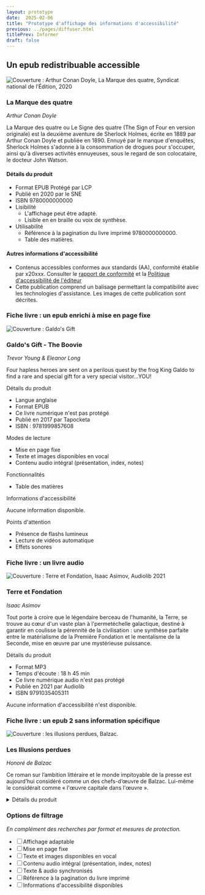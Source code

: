 ```yaml
---
layout: prototype
date:  2025-02-06
title: "Prototype d'affichage des informations d'accessibilité"
previous: ../pages/diffuser.html
titlePrev: Informer
draft: false
---
```


<section id="p3_L1" class="js-tabcontent">
    <h2>Un epub redistribuable accessible</h2>
    <article id="livreex1">
    <div class="left-title-book">
    <img class="img" src="https://edition-accessible.github.io/signalement/statics/lamarquedes4-cover.jpg" role="doc-cover"
    alt="Couverture : Arthur Conan Doyle, La Marque des quatre, Syndicat national de l’Édition, 2020" />
    </div>
    <div class="fichelivre">
    <h3>La Marque des quatre</h3>
    <em><span lang="en">Arthur Conan Doyle</span></em>
    <p>La Marque des quatre ou Le Signe des quatre (The Sign of Four en version originale)
    est la deuxième aventure de Sherlock Holmes, écrite en 1889 par Arthur Conan Doyle
    et publiée en 1890.
    Ennuyé par le manque d'enquêtes, Sherlock Holmes s'adonne à la consommation de
    drogues pour s'occuper, ainsi qu'à diverses activités ennuyeuses, sous le regard de
    son colocataire, le docteur John Watson.</p>
    <h4>Détails du produit</h4>
    <ul>
    <li>Format EPUB Protégé par LCP</li>
    <li>Publié en 2020 par le SNE</li>
    <li>ISBN 9780000000000</li>
    <li>Lisibilité
    <ul>
    <li>L'affichage peut être adapté.</li>
    <li>Lisible en en braille ou voix de synthèse.</li>
    </ul>
    <li>Utilisabilité
    <ul>
    <li>Référence à la pagination du livre imprimé 9780000000000.</li>
    <li>Table des matières. </li>
    </ul>
    </ul>
    <h4>Autres informations d'accessibilité</h4>
    <ul>
    <li>Contenus accessibles conformes aux standards (AA), conformité établie par x20xxx. Consulter le <a aria-label="Rapport de conformité La marque des quatre 9780000000000" href="http://">rapport de conformité</a> et la <a href="infos-accessibilite-ed.html">Politique d'accessibilité de
    l'éditeur</a></li>
    <li>Cette publication comprend un balisage permettant la compatibilité avec les
    technologies d'assistance. Les images de cette publication sont décrites.
    </li>
    </ul>
</div>
</article>
</section>

<section id="p3_L2" class="js-tabcontent">
    <h3>Fiche livre : un epub enrichi à mise en page fixe</h3>
    <article id="livreex1">
    <div class="left-title-book">
    <span lang="en"><img class="img" src="https://edition-accessible.github.io/signalement/statics/Galdo-cover_UK.jpg" role="doc-cover"
    alt="Couverture : Galdo's Gift" /></span>
    </div>
    <div class="fichelivre">
    <h3><span lang="en">Galdo's Gift - The Boovie</span></h3>
    <em><span lang="en">Trevor Young & Eleanor Long</span></em>
    <p><span lang="en">Four hapless heroes are sent on a perilous quest by the frog King
    Galdo to find a rare and special gift for a very special visitor...YOU!</span>
    </p>
    <summary>Détails du produit</summary>
    <ul>
    <li>Langue anglaise</li>
    <li>Format EPUB</li>
    <li>Ce livre numérique n'est pas protégé</li>
    <li>Publié en 2017 par Tapocketa</li>
    <li>ISBN : 9781999857608</li>
    </ul>
    <summary>Modes de lecture</summary>
    <ul>
    <li>Mise en page fixe</li>
    <li>Texte et images disponibles en vocal </li>
    <li>Contenu audio intégral (présentation, index, notes)</li>
    </ul>
    <summary>Fonctionnalités</summary>
    <ul>
    <li>Table des matières</li>
    </ul>
    <summary>Informations d'accessibilité</summary>
    <p>Aucune information disponible.</p>
    <summary>Points d'attention</summary>
    <ul>
    <li>Présence de flashs lumineux</li>
    <li>Lecture de vidéos automatique</li>
    <li>Effets sonores</li>
    </ul>
    </div>
    </article>
</section>
<section id="p3_L3" class="info js-tabcontent">
    <h3>Fiche livre : un livre audio</h3>
    <article id="livreex1">
    <div class="left-title-book">
    <img class="img" src="https://edition-accessible.github.io/signalement/statics/Terre-et-Fondation-cover.jpg" role="doc-cover"
    alt="Couverture : Terre et Fondation, Isaac Asimov, Audiolib 2021" />
    </div>
    <div class="fichelivre">
    <h3>Terre et Fondation</h3>
    <em>Isaac Asimov</em>
    <p>Tout porte à croire que le légendaire berceau de l'humanité, la Terre, se trouve au
    cœur d'un vaste plan à l'permetéchelle galactique, destiné à garantir en coulisse la
    pérennité de la civilisation : une synthèse parfaite entre le matérialisme de la
    Première Fondation et le mentalisme de la Seconde, mise en œuvre par une mystérieuse
    puissance.</p>
    <summary>Détails du produit</summary>
    <ul>
    <li>Format MP3</li>
    <li>Temps d'écoute : 18 h 45 min</li>
    <li>Ce livre numérique audio n'est pas protégé</li>
    <li>Publié en 2021 par Audiolib</li>
    <li>ISBN 9791035405311</li>
    </ul>
    <p>Aucune information d'accessibilité n'est disponible.</p>
    </div>
    </article>
</section>
<section id="p3_L4" class="info js-tabcontent">
    <h3>Fiche livre : un epub 2 sans information spécifique</h3>
    <article id="livreex1">
    <div class="left-title-book">
    <img class="img" src="https://edition-accessible.github.io/signalement/statics/illusions-perdues-cover.png" role="doc-cover"
    alt="Couverture : les illusions perdues, Balzac." />
    </div>
    <div class="fichelivre">
    <h3>Les Illusions perdues</h3>
    <em>Honoré de Balzac</em>
    <p>Ce roman sur l’ambition littéraire et le monde impitoyable de la presse est
    aujourd’hui considéré comme un des chefs-d’œuvre de Balzac. Lui-même le considérait
    comme « l'œuvre capitale dans l'œuvre ».</p>
    <details>
    <summary>Détails du produit</summary>
    <ul>
    <li>Format EPUB</li>
    <li>Protégé par LCP</li>
    <li>Publié en 2003 par la BNF</li>
    <li>ISBN 9780000000000</li>
    </ul>
    <summary>Modes de lecture</summary>
    <ul>
    <li>Affichage adaptable</li>
    </ul>
    <summary>Fonctionnalités</summary>
    <ul>
    <li>Table des matières</li>
    </ul>
    <p>Aucune information d'accessibilité disponible.</p>
    </div>
    </article>
</section>
<section id="p3_filtre" class="info js-tabcontent">
    <h3>Options de filtrage</h3>
    <article class="fichelivre">
    <p><i>En complément des recherches par format et mesures de protection.</i></p>
    <ul class="facet-multiselect-checkbox">
    <li><input type="checkbox"><label class="option">Affichage adaptable</label></li>
    <li><input type="checkbox"><label class="option">Mise en page fixe</label></li>
    <li><input type="checkbox"><label class="option">Texte et images disponibles en vocal </label></li>
    <li><input type="checkbox"><label class="option">Contenu audio intégral (présentation, index,
    notes) </label></li>
    <li><input type="checkbox"><label class="option">Texte & audio synchronisés</label></li>
    <li><input type="checkbox"><label class="option">Référence à la pagination du livre imprimé</label>
    </li>
    <!--<li><input type="checkbox"><label class="option">Conforme EPUB accessibilité 1.0 & WCAG AA</label></li>
    <li><input type="checkbox"><label class="option">Conforme au Guide des contenus web accessibles</label></li>-->
    <li><input type="checkbox"><label class="option">Informations d'accessibilité disponibles</label>
    </li>
    </ul>
    </article>
</section>
